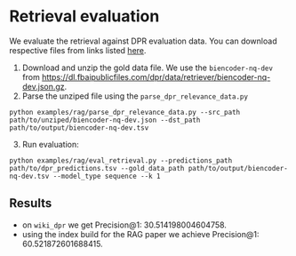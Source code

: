 # Retrieval evaluation

We evaluate the retrieval against DPR evaluation data. You can download respective files from links listed [here](https://github.com/facebookresearch/DPR/blob/master/data/download_data.py#L39-L45).

1. Download and unzip the gold data file. We use the `biencoder-nq-dev` from https://dl.fbaipublicfiles.com/dpr/data/retriever/biencoder-nq-dev.json.gz.
2. Parse the unziped file using the `parse_dpr_relevance_data.py`
```
python examples/rag/parse_dpr_relevance_data.py --src_path path/to/unziped/biencoder-nq-dev.json --dst_path path/to/output/biencoder-nq-dev.tsv
```
3. Run evaluation:
```
python examples/rag/eval_retrieval.py --predictions_path path/to/dpr_predictions.tsv --gold_data_path path/to/output/biencoder-nq-dev.tsv --model_type sequence --k 1
```

## Results
- on `wiki_dpr` we get Precision@1: 30.514198004604758.
- using the index build for the RAG paper we achieve Precision@1: 60.521872601688415.